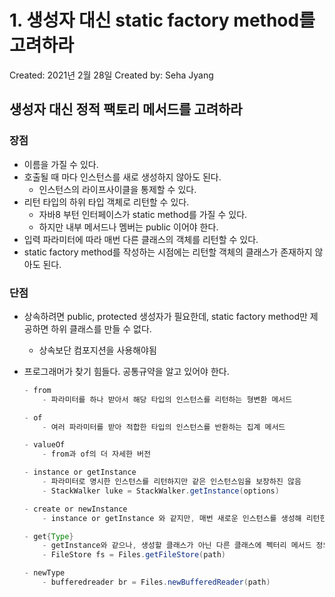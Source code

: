 # 1. 생성자 대신 static factory method를 고려하라

Created: 2021년 2월 28일
Created by: Seha Jyang

## 생성자 대신 정적 팩토리 메서드를 고려하라

### 장점

- 이름을 가질 수 있다.
- 호출될 때 마다 인스턴스를 새로 생성하지 않아도 된다.
    - 인스턴스의 라이프사이클을 통제할 수 있다.
- 리턴 타입의 하위 타입 객체로 리턴할 수 있다.
    - 자바8 부턴 인터페이스가 static method를 가질 수 있다.
    - 하지만 내부 메서드나 멤버는 public 이어야 한다.
- 입력 파라미터에 따라 매번 다른 클래스의 객체를 리턴할 수 있다.
- static factory method를 작성하는 시점에는 리턴할 객체의 클래스가 존재하지 않아도 된다.

### 단점

- 상속하려면 public, protected 생성자가 필요한데, static factory method만 제공하면 하위 클래스를 만들 수 없다.
    - 상속보단 컴포지션을 사용해야됨
- 프로그래머가 찾기 힘들다.  공통규약을 알고 있어야 한다.

    ```java
    - from
    	- 파라미터를 하나 받아서 해당 타입의 인스턴스를 리턴하는 형변환 메서드

    - of
    	- 여러 파라미터를 받아 적합한 타입의 인스턴스를 반환하는 집계 메서드

    - valueOf
    	- from과 of의 더 자세한 버전

    - instance or getInstance
    	- 파라미터로 명시한 인스턴스를 리턴하지만 같은 인스턴스임을 보장하진 않음
    	- StackWalker luke = StackWalker.getInstance(options)

    - create or newInstance
    	- instance or getInstance 와 같지만, 매번 새로운 인스턴스를 생성해 리턴한다

    - get{Type}
    	- getInstance와 같으나, 생성할 클래스가 아닌 다른 클래스에 펙터리 메서드 정의할때 쓴다
    	- FileStore fs = Files.getFileStore(path)

    - newType
    	- bufferedreader br = Files.newBufferedReader(path)
    ```